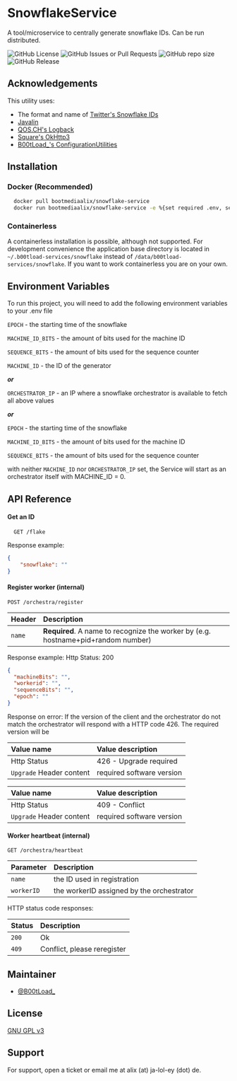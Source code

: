 
# SnowflakeService

A tool/microservice to centrally generate snowflake IDs. Can be run distributed.

![GitHub License](https://img.shields.io/github/license/B00tLoad/SnowflakeService)
![GitHub Issues or Pull Requests](https://img.shields.io/github/issues/B00tLoad/SnowflakeService)
![GitHub repo size](https://img.shields.io/github/repo-size/B00tLoad/SnowflakeService)
![GitHub Release](https://img.shields.io/github/v/release/B00tLoad/SnowflakeService)
## Acknowledgements
This utility uses:
- The format and name of [Twitter's Snowflake IDs](https://blog.twitter.com/engineering/en_us/a/2010/announcing-snowflake)
- [Javalin](https://github.com/javalin/javalin)
- [QOS.CH's Logback](https://github.com/qos-ch/logback)
- [Square's OkHttp3](https://github.com/square/okhttp)
- [B00tLoad_'s ConfigurationUtilities](https://github.com/B00tLoad/Configurationutilities)

## Installation

### Docker (Recommended)

```bash
  docker pull bootmediaalix/snowflake-service
  docker run bootmediaalix/snowflake-service -e %{set required .env, see below} -p 95674:95674 -v /data/b00tload-services/snowflake:%desired path on host%
```
### Containerless
A containerless installation is possible, although not supported. For development convenience the application base directory is located in `~/.b00tload-services/snowflake` instead of `/data/b00tload-services/snowflake`.
If you want to work containerless you are on your own.
## Environment Variables

To run this project, you will need to add the following environment variables to your .env file

`EPOCH` - the starting time of the snowflake

`MACHINE_ID_BITS` - the amount of bits used for the machine ID

`SEQUENCE_BITS` - the amount of bits used for the sequence counter

`MACHINE_ID` - the ID of the generator

**_or_**

`ORCHESTRATOR_IP` - an IP where a snowflake orchestrator is available to fetch all above values

**_or_**

`EPOCH` - the starting time of the snowflake

`MACHINE_ID_BITS` - the amount of bits used for the machine ID

`SEQUENCE_BITS` - the amount of bits used for the sequence counter

with neither `MACHINE_ID` nor `ORCHESTRATOR_IP` set, the Service will start as an orchestrator itself with MACHINE_ID = 0.



## API Reference

#### Get an ID

```http
  GET /flake
```

Response example:
```json
{
    "snowflake": ""
}
```

#### Register worker (internal)

```http request
POST /orchestra/register
```

| Header | Description                                                                       |
|:-------|:----------------------------------------------------------------------------------|
| `name` | **Required**. A name to recognize the worker by (e.g. hostname+pid+random number) |

Response example:
Http Status: 200
```json
{
  "machineBits": "",
  "workerid": "",
  "sequenceBits": "",
  "epoch": ""
}
```
Response on error:
If the version of the client and the orchestrator do not match the orchestrator will respond with a HTTP code 426. The required version will be 

| Value name               | Value description         |
|:-------------------------|:--------------------------|
| Http Status              | 426 - Upgrade required    |
| `Upgrade` Header content | required software version |

| Value name               | Value description         |
|:-------------------------|:--------------------------|
| Http Status              | 409 - Conflict            |
| `Upgrade` Header content | required software version |
#### Worker heartbeat (internal)
```http request
GET /orchestra/heartbeat
```
| Parameter   | Description                               |
|:------------|:------------------------------------------|
| `name`      | the ID used in registration               |
| `workerID`  | the workerID assigned by the orchestrator |

HTTP status code responses:

| Status | Description                 |
|:-------|:----------------------------|
| `200`  | Ok                          |
| `409`  | Conflict, please reregister |

## Maintainer

- [@B00tLoad_](https://www.github.com/B00tLoad)


## License

[GNU GPL v3](https://github.com/B00tLoad/SnowflakeService/blob/master/LICENSE)


## Support

For support, open a ticket or email me at alix (at) ja-lol-ey (dot) de.

